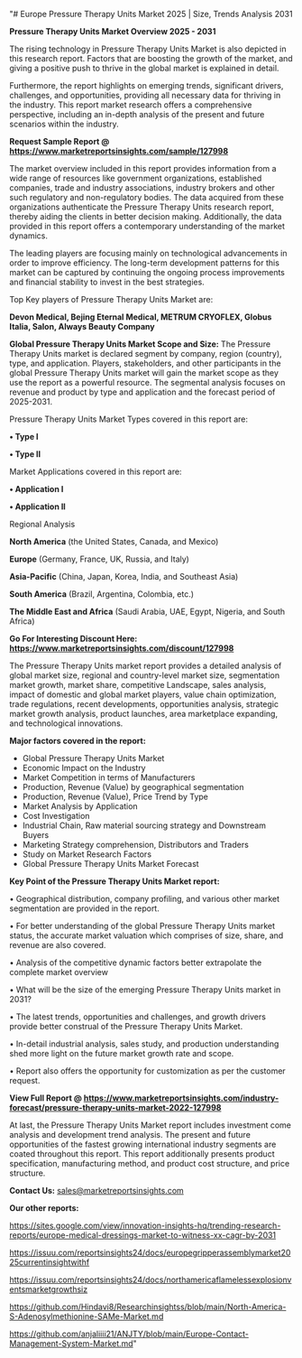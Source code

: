 "# Europe Pressure Therapy Units Market 2025 | Size, Trends Analysis 2031

<Strong> Pressure Therapy Units Market Overview 2025 - 2031</strong>

The rising technology in Pressure Therapy Units Market is also depicted in this research report. Factors that are boosting the growth of the market, and giving a positive push to thrive in the global market is explained in detail.

Furthermore, the report highlights on emerging trends, significant drivers, challenges, and opportunities, providing all necessary data for thriving in the industry. This report market research offers a comprehensive perspective, including an in-depth analysis of the present and future scenarios within the industry.

<strong>Request Sample Report @ <a href=https://www.marketreportsinsights.com/sample/127998>https://www.marketreportsinsights.com/sample/127998</a></strong>

The market overview included in this report provides information from a wide range of resources like government organizations, established companies, trade and industry associations, industry brokers and other such regulatory and non-regulatory bodies. The data acquired from these organizations authenticate the Pressure Therapy Units research report, thereby aiding the clients in better decision making. Additionally, the data provided in this report offers a contemporary understanding of the market dynamics.

The leading players are focusing mainly on technological advancements in order to improve efficiency. The long-term development patterns for this market can be captured by continuing the ongoing process improvements and financial stability to invest in the best strategies.

Top Key players of Pressure Therapy Units Market are:

<strong>Devon Medical, Bejing Eternal Medical, METRUM CRYOFLEX, Globus Italia, Salon, Always Beauty Company</strong>

<strong><b>Global Pressure Therapy Units Market Scope and Size:</b></strong>
The Pressure Therapy Units market is declared segment by company, region (country), type, and application. Players, stakeholders, and other participants in the global Pressure Therapy Units market will gain the market scope as they use the report as a powerful resource. The segmental analysis focuses on revenue and product by type and application and the forecast period of 2025-2031.

Pressure Therapy Units Market Types covered in this report are:

<strong>• Type I

• Type II</strong>

Market Applications covered in this report are:

<strong>• Application I

• Application II</strong> 

Regional Analysis

<strong>North America</strong> (the United States, Canada, and Mexico)

<strong>Europe</strong> (Germany, France, UK, Russia, and Italy)

<strong>Asia-Pacific</strong> (China, Japan, Korea, India, and Southeast Asia)

<strong>South America</strong> (Brazil, Argentina, Colombia, etc.)

<strong>The Middle East and Africa</strong> (Saudi Arabia, UAE, Egypt, Nigeria, and South Africa)

<strong>Go For Interesting Discount Here: <a href=https://www.marketreportsinsights.com/discount/127998>https://www.marketreportsinsights.com/discount/127998</a></strong>

The Pressure Therapy Units market report provides a detailed analysis of global market size, regional and country-level market size, segmentation market growth, market share, competitive Landscape, sales analysis, impact of domestic and global market players, value chain optimization, trade regulations, recent developments, opportunities analysis, strategic market growth analysis, product launches, area marketplace expanding, and technological innovations.

<strong><b>Major factors covered in the report:</b></strong>
<ul>
  <li>Global Pressure Therapy Units Market </li>
  <li>Economic Impact on the Industry</li>
  <li>Market Competition in terms of Manufacturers</li>
  <li>Production, Revenue (Value) by geographical segmentation</li>
  <li>Production, Revenue (Value), Price Trend by Type</li>
  <li>Market Analysis by Application</li>
  <li>Cost Investigation</li>
  <li>Industrial Chain, Raw material sourcing strategy and Downstream Buyers</li>
  <li>Marketing Strategy comprehension, Distributors and Traders</li>
  <li>Study on Market Research Factors</li>
  <li>Global Pressure Therapy Units Market Forecast</li>
</ul>

<strong><b>Key Point of the Pressure Therapy Units Market report:</b></strong>

• Geographical distribution, company profiling, and various other market segmentation are provided in the report.

• For better understanding of the global Pressure Therapy Units market status, the accurate market valuation which comprises of size, share, and revenue are also covered.

• Analysis of the competitive dynamic factors better extrapolate the complete market overview

• What will be the size of the emerging Pressure Therapy Units market in 2031?

• The latest trends, opportunities and challenges, and growth drivers provide better construal of the Pressure Therapy Units Market.

• In-detail industrial analysis, sales study, and production understanding shed more light on the future market growth rate and scope.

• Report also offers the opportunity for customization as per the customer request.

<strong><b>View Full Report @ <a href=https://www.marketreportsinsights.com/industry-forecast/pressure-therapy-units-market-2022-127998>https://www.marketreportsinsights.com/industry-forecast/pressure-therapy-units-market-2022-127998</a></b></strong>


At last, the Pressure Therapy Units Market report includes investment come analysis and development trend analysis. The present and future opportunities of the fastest growing international industry segments are coated throughout this report. This report additionally presents product specification, manufacturing method, and product cost structure, and price structure.

<strong>Contact Us:</strong>
sales@marketreportsinsights.com

<strong>Our other reports:</strong>

<a href=https://sites.google.com/view/innovation-insights-hq/trending-research-reports/europe-medical-dressings-market-to-witness-xx-cagr-by-2031>https://sites.google.com/view/innovation-insights-hq/trending-research-reports/europe-medical-dressings-market-to-witness-xx-cagr-by-2031</a>

<a href=https://issuu.com/reportsinsights24/docs/europegripperassemblymarket2025currentinsightwithf>https://issuu.com/reportsinsights24/docs/europegripperassemblymarket2025currentinsightwithf</a>

<a href=https://issuu.com/reportsinsights24/docs/northamericaflamelessexplosionventsmarketgrowthsiz>https://issuu.com/reportsinsights24/docs/northamericaflamelessexplosionventsmarketgrowthsiz</a>

<a href=https://github.com/Hindavi8/Researchinsightss/blob/main/North-America-S-Adenosylmethionine-SAMe-Market.md>https://github.com/Hindavi8/Researchinsightss/blob/main/North-America-S-Adenosylmethionine-SAMe-Market.md</a>

<a href=https://github.com/anjaliiii21/ANJTY/blob/main/Europe-Contact-Management-System-Market.md>https://github.com/anjaliiii21/ANJTY/blob/main/Europe-Contact-Management-System-Market.md</a>"
